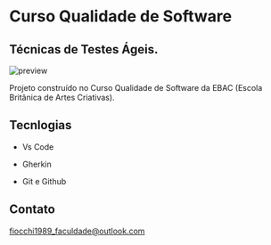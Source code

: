 # Curso Qualidade de Software 

## Técnicas de Testes Ágeis.

![preview](https://user-images.githubusercontent.com/107550887/191135129-02755480-d6cc-4a44-b192-4fda951c5e5b.png)

Projeto construído no Curso Qualidade de Software da EBAC (Escola Britânica de Artes Criativas).


## Tecnlogias
- Vs Code

- Gherkin

- Git e Github


## Contato
fiocchi1989_faculdade@outlook.com
